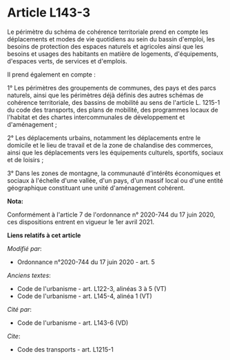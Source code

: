 # Article L143-3

Le périmètre du schéma de cohérence territoriale prend en compte les déplacements et modes de vie quotidiens au sein du
bassin d'emploi, les besoins de protection des espaces naturels et agricoles ainsi que les besoins et usages des habitants en
matière de logements, d'équipements, d'espaces verts, de services et d'emplois.

Il prend également en compte :

1° Les périmètres des groupements de communes, des pays et des parcs naturels, ainsi que les périmètres déjà définis des
autres schémas de cohérence territoriale, des bassins de mobilité au sens de l'article L. 1215-1 du code des transports, des
plans de mobilité, des programmes locaux de l'habitat et des chartes intercommunales de développement et d'aménagement ;

2° Les déplacements urbains, notamment les déplacements entre le domicile et le lieu de travail et de la zone de chalandise
des commerces, ainsi que les déplacements vers les équipements culturels, sportifs, sociaux et de loisirs ;

3° Dans les zones de montagne, la communauté d'intérêts économiques et sociaux à l'échelle d'une vallée, d'un pays, d'un
massif local ou d'une entité géographique constituant une unité d'aménagement cohérent.

**Nota:**

Conformément à l'article 7 de l'ordonnance n° 2020-744 du 17 juin 2020, ces dispositions entrent en vigueur le 1er avril
2021.

**Liens relatifs à cet article**

_Modifié par_:

  - Ordonnance n°2020-744 du 17 juin 2020 - art. 5

_Anciens textes_:

  - Code de l'urbanisme - art. L122-3, alinéas 3 à 5 (VT)
  - Code de l'urbanisme - art. L145-4, alinéa 1 (VT)

_Cité par_:

  - Code de l'urbanisme - art. L143-6 (VD)

_Cite_:

  - Code des transports - art. L1215-1
